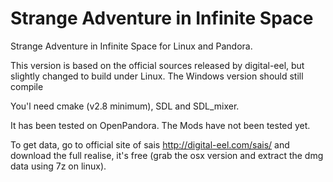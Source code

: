 # Strange Adventure in Infinite Space

Strange Adventure in Infinite Space for Linux and Pandora.

This version is based on the official sources released by digital-eel, but slightly changed to build under Linux. The Windows version should still compile

You'l need cmake (v2.8 minimum), SDL and SDL_mixer.

It has been tested on OpenPandora. The Mods have not been tested yet.

To get data, go to official site of sais http://digital-eel.com/sais/ and download the full realise, it's free (grab the osx version and extract the dmg data using 7z on linux).
